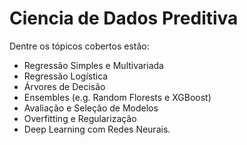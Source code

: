 # Ciencia de Dados Preditiva

Dentre os tópicos cobertos estão:

* Regressão Simples e Multivariada
* Regressão Logística
* Árvores de Decisão
* Ensembles (e.g. Random Florests e XGBoost)
* Avaliação e Seleção de Modelos
* Overfitting e Regularização
* Deep Learning com Redes Neurais.
